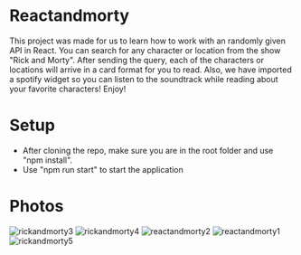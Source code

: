 # Reactandmorty

This project was made for us to learn how to work with an randomly given API in React.
You can search for any character or location from the show "Rick and Morty". After sending the query, each of the characters or locations will arrive in a card format for you to read. Also, we have imported a spotify widget so you can listen to the soundtrack while reading about your favorite characters!
Enjoy!

# Setup

- After cloning the repo, make sure you are in the root folder and use "npm install".
- Use "npm run start" to start the application

# Photos 

![rickandmorty3](https://github.com/RaoulGrn/reactandmorty/assets/108396853/d4bcb759-2621-4453-94fb-49a06909b967)
![rickandmorty4](https://github.com/RaoulGrn/reactandmorty/assets/108396853/3882e5b0-f214-433f-a6dc-d8a40543e607)
![reactandmorty2](https://github.com/RaoulGrn/reactandmorty/assets/108396853/02598c78-4c01-4519-978e-63475b648c9c)
![reactandmorty1](https://github.com/RaoulGrn/reactandmorty/assets/108396853/aac5468a-8ee0-4c32-be47-caf079d6f8e8)
![rickandmorty5](https://github.com/RaoulGrn/reactandmorty/assets/108396853/92538216-79bf-44d1-ba31-7a1568af2217)
